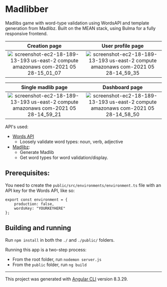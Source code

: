 # Madlibber
Madlibs game with word-type validation using WordsAPI and template generation from Madlibz. Built on the MEAN stack, using Bulma for a fully responsive frontend.






Creation page             |  User profile page
:-------------------------:|:-------------------------:
![screenshot-ec2-18-189-13-193 us-east-2 compute amazonaws com-2021 05 28-15_01_07](https://user-images.githubusercontent.com/71412966/122656359-727e4000-d11f-11eb-915b-7c7e27b42b21.png)  |  ![screenshot-ec2-18-189-13-193 us-east-2 compute amazonaws com-2021 05 28-14_59_35](https://user-images.githubusercontent.com/71412966/122656360-727e4000-d11f-11eb-92ae-ff6b9990c7d6.png)

Single madlib page             |  Dashboard page
:-------------------------:|:-------------------------:
![screenshot-ec2-18-189-13-193 us-east-2 compute amazonaws com-2021 05 28-14_59_21](https://user-images.githubusercontent.com/71412966/122656361-727e4000-d11f-11eb-8f88-7662c5cb9cee.png)  |  ![screenshot-ec2-18-189-13-193 us-east-2 compute amazonaws com-2021 05 28-14_58_50](https://user-images.githubusercontent.com/71412966/122656362-7316d680-d11f-11eb-9b9d-bc409554bfd6.png)

API's used:

- [Words API](https://www.wordsapi.com/)
  - Loosely validate word types: noun, verb, adjective
- [Madlibz](https://github.com/HermanFassett/madlibz):
   - Generate Madlib
   - Get word types for word validation/display.

## Prerequisites:
You need to create the `public/src/environments/environment.ts` file with an API key for the Words API, like so:

```
export const environment = {
    production: false,
    wordsKey: "YOURKEYHERE"
};
```

## Building and running

Run `npm install` in both the `./` and `./public/` folders.

Running this app is a two-step process:
- From the root folder, run `nodemon server.js`
- From the `public` folder, run `ng build`

---

This project was generated with [Angular CLI](https://github.com/angular/angular-cli) version 8.3.29.
